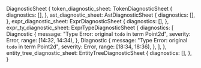 DiagnosticSheet {
    token_diagnostic_sheet: TokenDiagnosticSheet {
        diagnostics: [],
    },
    ast_diagnostic_sheet: AstDiagnosticSheet {
        diagnostics: [],
    },
    expr_diagnostic_sheet: ExprDiagnosticSheet {
        diagnostics: [],
    },
    expr_ty_diagnostic_sheet: ExprTypeDiagnosticSheet {
        diagnostics: [
            Diagnostic {
                message: "Type Error: original `todo` in term Point2d",
                severity: Error,
                range: [14:32, 14:34),
            },
            Diagnostic {
                message: "Type Error: original `todo` in term Point2d",
                severity: Error,
                range: [18:34, 18:36),
            },
        ],
    },
    entity_tree_diagnostic_sheet: EntityTreeDiagnosticSheet {
        diagnostics: [],
    },
}